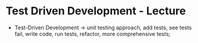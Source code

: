 # Test Driven Development - Lecture

- Test-Driven Development -> unit testing approach, add tests, see tests fail, write code, run tests, refactor, more comprehensive tests;
